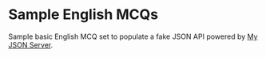 # Sample English MCQs

Sample basic English MCQ set to populate a fake JSON API powered by [My JSON Server](https://my-json-server.typicode.com/).